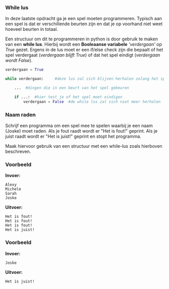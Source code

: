 ### While lus
In deze laatste opdracht ga je een spel moeten programmeren. Typisch aan een spel is dat er verschillende beurten zijn en dat je op voorhand niet weet hoeveel beurten in totaal.

Een structuur om dit te programmeren in python is door gebruik te maken van een **while lus**. Hierbij wordt een **Booleaanse variabele** *'verdergaan'* op *True* gezet. Ergens in de lus moet er een if/else check zijn die bepaalt of het spel verdergaat (*verdergaan blijft True*) of dat het spel eindigt (*verdergaan wordt False*).

```python
verdergaan = True

while verdergaan:     #deze lus zal zich blijven herhalen zolang het spel verdergaat

    ...  #dingen die in een beurt van het spel gebeuren

    if ...:  #hier test je of het spel moet eindigen
        verdergaan = False  #de while lus zal zich niet meer herhalen
```

### Naam raden
Schrijf een programma om een spel mee te spelen waarbij je een naam (Joske) moet raden. Als je fout raadt wordt er "Het is fout!" geprint. Als je juist raadt wordt er "Het is juist!" geprint en stopt het programma.

Maak hiervoor gebruik van een structuur met een while-lus zoals hierboven beschreven.

### Voorbeeld
**Invoer:**

    Alexy
    Michele
    Sarah
    Joske
    
    
**Uitvoer:**

    Het is fout!
    Het is fout!
    Het is fout!
    Het is juist!

### Voorbeeld
**Invoer:**

    Joske
    
    
**Uitvoer:**

    Het is juist!



